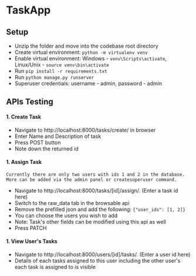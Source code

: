 # TaskApp

## Setup
- Unzip the folder and move into the codebase root directory
- Create virtual environment: `python -m virtualenv venv`
- Enable virtual environment: Windows - `venv\Scripts\activate`, Linux/Unix - `source venv\bin\activate`
- Run `pip install -r requirements.txt`
- Run `python manage.py runserver`
- Superuser credentials: username - admin, password - admin

## APIs Testing

#### 1. Create Task
- Navigate to http://localhost:8000/tasks/create/ in browser
- Enter Name and Description of task
- Press POST button
- Note down the returned id 

#### 1. Assign Task
`Currently there are only two users with ids 1 and 2 in the database. More can be added via the admin panel or createsuperuser command.`
- Navigate to http://localhost:8000/tasks/[id]/assign/. (Enter a task id here)
- Switch to the raw_data tab in the browsable api
- Remove the prefilled json and add the following: `{"user_ids": [1, 2]}`
- You can choose the users you wish to add
- Note: Task's other fields can be modified using this api as well
- Press PATCH

#### 1. View User's Tasks
- Navigate to http://localhost:8000/users/[id]/tasks/. (Enter a user id here)
- Details of each tasks assigned to this user including the other user's each task is assigned to is visible